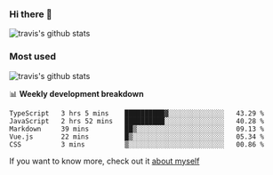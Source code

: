 ### Hi there 👋

<!--
**HondryTravis/HondryTravis** is a ✨ _special_ ✨ repository because its `README.md` (this file) appears on your GitHub profile.

Here are some ideas to get you started:

- 🔭 I’m currently working on ...
- 🌱 I’m currently learning ...
- 👯 I’m looking to collaborate on ...
- 🤔 I’m looking for help with ...
- 💬 Ask me about ...
- 📫 How to reach me: ...
- 😄 Pronouns: ...
- ⚡ Fun fact: ...
-->

![travis's github stats](https://github-readme-stats.vercel.app/api?username=HondryTravis&hide=stars)
### Most used
![travis's github stats](https://github-readme-stats.anuraghazra1.vercel.app/api/top-langs/?username=HondryTravis&layout=compact&hide_title=true)

📊 **Weekly development breakdown**

<!--START_SECTION:waka-->
```text
TypeScript   3 hrs 5 mins    ██████████▓░░░░░░░░░░░░░░   43.29 % 
JavaScript   2 hrs 52 mins   ██████████░░░░░░░░░░░░░░░   40.28 % 
Markdown     39 mins         ██▒░░░░░░░░░░░░░░░░░░░░░░   09.13 % 
Vue.js       22 mins         █▒░░░░░░░░░░░░░░░░░░░░░░░   05.34 % 
CSS          3 mins          ▒░░░░░░░░░░░░░░░░░░░░░░░░   00.86 % 
```
<!--END_SECTION:waka-->

If you want to know more, check out it [about myself](https://hondrytravis.github.io/)
